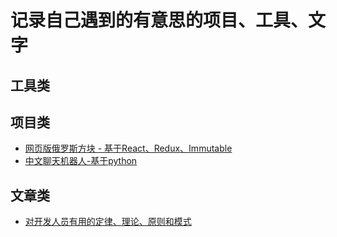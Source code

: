 # 记录自己遇到的有意思的项目、工具、文字

## 工具类



## 项目类

* [网页版俄罗斯方块 - 基于React、Redux、Immutable](https://github.com/chvin/react-tetris)
* [中文聊天机器人-基于python](https://github.com/Doragd/Chinese-Chatbot-PyTorch-Implementation)


## 文章类
* [对开发人员有用的定律、理论、原则和模式](https://github.com/nusr/hacker-laws-zh)
